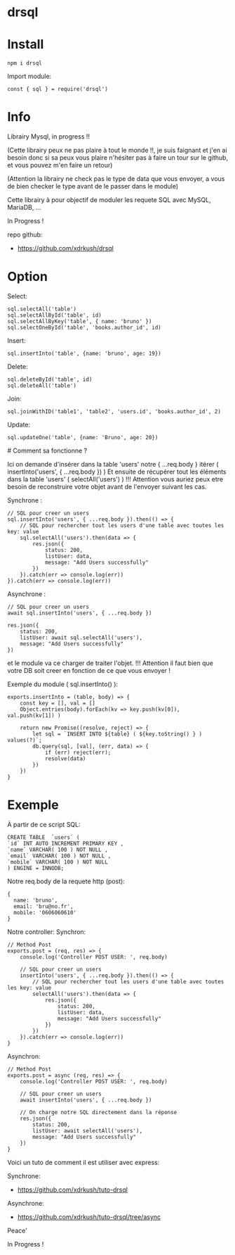 # drsql

# Install
```
npm i drsql
```
Import module:
```
const { sql } = require('drsql')
```

# Info

Librairy Mysql, in progress !!

(Cette librairy peux ne pas plaire à tout le monde !!, je suis faignant et j'en ai besoin donc si sa peux vous plaire n'hésiter pas à faire un tour sur le github, et vous pouvez m'en faire un retour)

(Attention la librairy ne check pas le type de data que vous envoyer, a vous de bien checker le type avant de le passer dans le module)

Cette librairy à pour objectif de moduler les requete SQL avec MySQL, MariaDB, ...

In Progress !

repo github:
  - https://github.com/xdrkush/drsql

# Option

Select:
```
sql.selectAll('table')
sql.selectAllById('table', id)
sql.selectAllByKey('table', { name: 'bruno' })
sql.selectOneById('table', 'books.author_id', id)
```

Insert:
```
sql.insertInto('table', {name: 'bruno', age: 19})
```

Delete:
```
sql.deleteById('table', id)
sql.deleteAll('table')
```

Join:
```
sql.joinWithID('table1', 'table2', 'users.id', 'books.author_id', 2)
```

Update:
```
sql.updateOne('table', {name: 'Bruno', age: 20})
```

# Comment sa fonctionne ?

Ici on demande d'insérer dans la table 'users' notre { ...req.body } itérer ( insertInto('users', { ...req.body }) )
Et ensuite de récupérer tout les éléments dans la table 'users' ( selectAll('users') )
!!! Attention vous auriez peux etre besoin de reconstruire votre objet avant de l'envoyer suivant les cas.

Synchrone :
```
// SQL pour creer un users
sql.insertInto('users', { ...req.body }).then(() => {
    // SQL pour rechercher tout les users d'une table avec toutes les key: value
    sql.selectAll('users').then(data => {
        res.json({
            status: 200,
            listUser: data,
            message: "Add Users successfully"
        })
    }).catch(err => console.log(err))
}).catch(err => console.log(err))
```

Asynchrone :
```
// SQL pour creer un users
await sql.insertInto('users', { ...req.body })

res.json({
    status: 200,
    listUser: await sql.selectAll('users'),
    message: "Add Users successfully"
})
```

et le module va ce charger de traiter l'objet.
!!! Attention il faut bien que votre DB soit creer en fonction de ce que vous envoyer !

Exemple du module ( sql.insertInto() ):
```
exports.insertInto = (table, body) => {
    const key = [], val = []
    Object.entries(body).forEach(kv => key.push(kv[0]), val.push(kv[1]) )

    return new Promise((resolve, reject) => {
        let sql = `INSERT INTO ${table} ( ${key.toString() } ) values(?)`;
        db.query(sql, [val], (err, data) => {
            if (err) reject(err);
            resolve(data)
        })
    })
}
```

# Exemple

À partir de ce script SQL:
```
CREATE TABLE  `users` (
`id` INT AUTO_INCREMENT PRIMARY KEY ,
`name` VARCHAR( 100 ) NOT NULL ,
`email` VARCHAR( 100 ) NOT NULL ,
`mobile` VARCHAR( 100 ) NOT NULL
) ENGINE = INNODB;
```

Notre req.body de la requete http (post):
```
{
  name: 'bruno',
  email: 'bru@no.fr',
  mobile: '0606060610'
}
```

Notre controller:
Synchron:
```
// Method Post
exports.post = (req, res) => {
    console.log('Controller POST USER: ', req.body)

    // SQL pour creer un users
    insertInto('users', { ...req.body }).then(() => {
        // SQL pour rechercher tout les users d'une table avec toutes les key: value
        selectAll('users').then(data => {
            res.json({
                status: 200,
                listUser: data,
                message: "Add Users successfully"
            })
        })
    }).catch(err => console.log(err))
}
```
Asynchron:
```
// Method Post
exports.post = async (req, res) => {
    console.log('Controller POST USER: ', req.body)

    // SQL pour creer un users
    await insertInto('users', { ...req.body })

    // On charge notre SQL directement dans la réponse
    res.json({
        status: 200,
        listUser: await selectAll('users'),
        message: "Add Users successfully"
    })
}
```

Voici un tuto de comment il est utiliser avec express:

  Synchrone:
  - https://github.com/xdrkush/tuto-drsql

  Asynchrone:
  - https://github.com/xdrkush/tuto-drsql/tree/async

Peace'

In Progress !